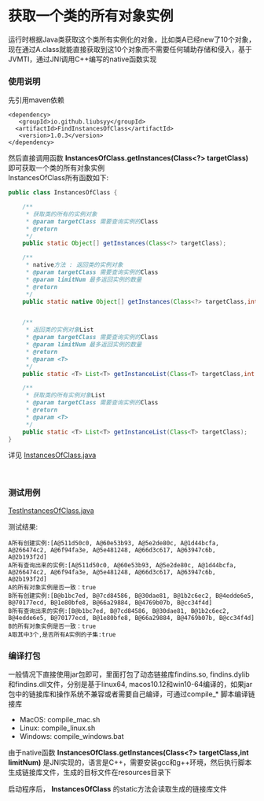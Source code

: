 # 获取一个类的所有对象实例

运行时根据Java类获取这个类所有实例化的对象，比如类A已经new了10个对象，现在通过A.class就能直接获取到这10个对象而不需要任何辅助存储和侵入，基于JVMTI，通过JNI调用C++编写的native函数实现<br>

### 使用说明
先引用maven依赖
```
<dependency>
   <groupId>io.github.liubsyy</groupId>
  <artifactId>FindInstancesOfClass</artifactId>
   <version>1.0.3</version>
</dependency>
```

然后直接调用函数 **InstancesOfClass.getInstances(Class<?> targetClass)** 即可获取一个类的所有对象实例
<br>InstancesOfClass所有函数如下:
```java
public class InstancesOfClass {

    /**
     * 获取类的所有的实例对象
     * @param targetClass 需要查询实例的Class
     * @return
     */
    public static Object[] getInstances(Class<?> targetClass);

    /**
     * native方法 : 返回类的实例对象
     * @param targetClass 需要查询实例的Class
     * @param limitNum 最多返回实例的数量
     * @return
     */
    public static native Object[] getInstances(Class<?> targetClass,int limitNum);


    /**
     * 返回类的实例对象List
     * @param targetClass 需要查询实例的Class
     * @param limitNum 最多返回实例的数量
     * @return
     * @param <T>
     */
    public static <T> List<T> getInstanceList(Class<T> targetClass,int limitNum);

    /**
     * 获取类的所有实例对象List
     * @param targetClass 需要查询实例的Class
     * @return
     * @param <T>
     */
    public static <T> List<T> getInstanceList(Class<T> targetClass);
}

```

详见 [InstancesOfClass.java](./src/main/java/com/liubs/findinstances/jvmti/InstancesOfClass.java)

<br>



### 测试用例
[TestInstancesOfClass.java](./src/test/java/TestInstancesOfClass.java)

测试结果: 
```
A所有创建实例:[A@511d50c0, A@60e53b93, A@5e2de80c, A@1d44bcfa, A@266474c2, A@6f94fa3e, A@5e481248, A@66d3c617, A@63947c6b, A@2b193f2d]
A所有查询出来的实例:[A@511d50c0, A@60e53b93, A@5e2de80c, A@1d44bcfa, A@266474c2, A@6f94fa3e, A@5e481248, A@66d3c617, A@63947c6b, A@2b193f2d]
A的所有对象实例是否一致：true
B所有创建实例:[B@b1bc7ed, B@7cd84586, B@30dae81, B@1b2c6ec2, B@4edde6e5, B@70177ecd, B@1e80bfe8, B@66a29884, B@4769b07b, B@cc34f4d]
B所有查询出来的实例:[B@b1bc7ed, B@7cd84586, B@30dae81, B@1b2c6ec2, B@4edde6e5, B@70177ecd, B@1e80bfe8, B@66a29884, B@4769b07b, B@cc34f4d]
B的所有对象实例是否一致：true
A取其中3个,是否所有A实例的子集:true 
```


### 编译打包
一般情况下直接使用jar包即可，里面打包了动态链接库findins.so, findins.dylib和findins.dll文件，分别是基于linux64, macos10.12和win10-64编译的，如果jar包中的链接库和操作系统不兼容或者需要自己编译，可通过compile_* 脚本编译链接库
- MacOS: compile_mac.sh
- Linux: compile_linux.sh
- Windows: compile_windows.bat

由于native函数 **InstancesOfClass.getInstances(Class<?> targetClass,int limitNum)**  是JNI实现的，语言是C++，需要安装gcc和g++环境，然后执行脚本生成链接库文件，生成的目标文件在resources目录下
<br>

启动程序后， **InstancesOfClass** 的static方法会读取生成的链接库文件<br>


